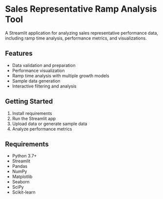 # Sales Representative Ramp Analysis Tool

A Streamlit application for analyzing sales representative performance data, including ramp time analysis, performance metrics, and visualizations.

## Features
- Data validation and preparation
- Performance visualization
- Ramp time analysis with multiple growth models
- Sample data generation
- Interactive filtering and analysis

## Getting Started
1. Install requirements
2. Run the Streamlit app
3. Upload data or generate sample data
4. Analyze performance metrics

## Requirements
- Python 3.7+
- Streamlit
- Pandas
- NumPy
- Matplotlib
- Seaborn
- SciPy
- Scikit-learn
